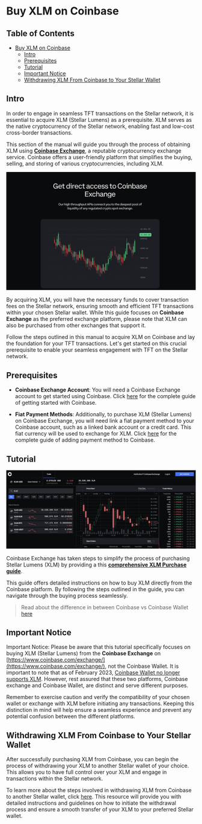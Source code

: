 # Buy XLM on Coinbase

<h2>Table of Contents</h2>

- [Buy XLM on Coinbase](#buy-xlm-on-coinbase)
  - [Intro](#intro)
  - [Prerequisites](#prerequisites)
  - [Tutorial](#tutorial)
  - [Important Notice](#important-notice)
  - [Withdrawing XLM From Coinbase to Your Stellar Wallet](#withdrawing-xlm-from-coinbase-to-your-stellar-wallet)

## Intro

In order to engage in seamless TFT transactions on the Stellar network, it is essential to acquire XLM (Stellar Lumens) as a prerequisite. XLM serves as the native cryptocurrency of the Stellar network, enabling fast and low-cost cross-border transactions.

This section of the manual will guide you through the process of obtaining XLM using [**Coinbase Exchange**](https://www.coinbase.com/exchange/), a reputable cryptocurrency exchange service. Coinbase offers a user-friendly platform that simplifies the buying, selling, and storing of various cryptocurrencies, including XLM.

![](img/coinbase_web.png)

By acquiring XLM, you will have the necessary funds to cover transaction fees on the Stellar network, ensuring smooth and efficient TFT transactions within your chosen Stellar wallet. While this guide focuses on **Coinbase Exchange** as the preferred exchange platform, please note that XLM can also be purchased from other exchanges that support it.

Follow the steps outlined in this manual to acquire XLM on Coinbase and lay the foundation for your TFT transactions. Let's get started on this crucial prerequisite to enable your seamless engagement with TFT on the Stellar network.

## Prerequisites

- **Coinbase Exchange Account**: You will need a Coinbase Exchange account to get started using Coinbase. Click [here](https://help.coinbase.com/en/coinbase/getting-started) for the complete guide of getting started with Coinbase.

- **Fiat Payment Methods**: Additionally, to purchase XLM (Stellar Lumens) on Coinbase Exchange, you will need link a fiat payment method to your Coinbase account, such as a linked bank account or a credit card. This fiat currency will be used to exchange for XLM. Click [here](https://help.coinbase.com/en/coinbase/getting-started/add-a-payment-method/how-do-i-add-a-payment-method-when-using-the-mobile-app) for the complete guide of adding payment method to Coinbase.
  
## Tutorial

![](img/xlm_exchange.png)

Coinbase Exchange has taken steps to simplify the process of purchasing Stellar Lumens (XLM) by providing a this [**comprehensive XLM Purchase guide**](https://www.coinbase.com/how-to-buy/stellar). 

This guide offers detailed instructions on how to buy XLM directly from the Coinbase platform. By following the steps outlined in the guide, you can navigate through the buying process seamlessly.

> Read about the difference in between Coinbase vs Coinbase Wallet [here](https://help.coinbase.com/en/wallet/getting-started/what-s-the-difference-between-coinbase-com-and-wallet)

## Important Notice

Important Notice: Please be aware that this tutorial specifically focuses on buying XLM (Stellar Lumens) from the **Coinbase Exchange** on [https://www.coinbase.com/exchange/](https://www.coinbase.com/exchange/), not the Coinbase Wallet. It is important to note that as of February 2023, [Coinbase Wallet no longer supports XLM](https://help.coinbase.com/en/wallet/other-topics/move-unsupported-assets). However, rest assured that these two platforms, Coinbase exchange and Coinbase Wallet, are distinct and serve different purposes.

Remember to exercise caution and verify the compatibility of your chosen wallet or exchange with XLM before initiating any transactions. Keeping this distinction in mind will help ensure a seamless experience and prevent any potential confusion between the different platforms.

## Withdrawing XLM From Coinbase to Your Stellar Wallet

After successfully purchasing XLM from Coinbase, you can begin the process of withdrawing your XLM to another Stellar wallet of your choice. This allows you to have full control over your XLM and engage in transactions within the Stellar network.

To learn more about the steps involved in withdrawing XLM from Coinbase to another Stellar wallet, click [here](https://help.coinbase.com/en/exchange/trading-and-funding/withdraw-funds). This resource will provide you with detailed instructions and guidelines on how to initiate the withdrawal process and ensure a smooth transfer of your XLM to your preferred Stellar wallet.
